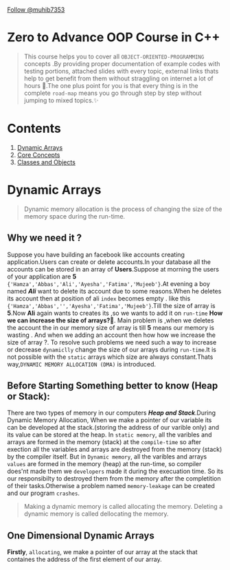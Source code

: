 <p align="center">
    <img src="/Some%20extra%20concepts/logo.jpg" style="height: 60vh; padding-left: 50vh;">
</p>

<!-- Place this tag where you want the button to render. -->
<a class="github-button" href="https://github.com/muhib7353" data-color-scheme="no-preference: light; light: light; dark: dark;" aria-label="Follow @muhib7353 on GitHub">Follow @muhib7353</a>
<!-- Place this tag in your head or just before your close body tag. -->
<script async defer src="https://buttons.github.io/buttons.js"></script>

# Zero to Advance OOP Course in C++
>This course helps you to cover all `OBJECT-ORIENTED-PROGRAMMING` concepts .By providing proper documentation of example codes with testing portions, attached slides with every topic, external links thats help to get benefit from them without straggling on internet a lot of hours 🤔.The one plus point for you is that every thing is in the complete `road-map` means you go through step by step without jumping to mixed topics.✨
# Contents
1. [Dynamic Arrays](#dynamic-arrays)       
2. [Core Concepts](#core-concepts)             
3. [Classes and Objects](#classes-and-objects)       

# Dynamic Arrays
>Dynamic memory allocation is the process of changing the size of the memory space during the run-time.
 ## Why we need it ?
 Suppose you have building an facebook like accounts creating application.Users can create or delete accounts.In your database all the accounts can be stored in an array of **Users**.Suppose 
 at morning the users of your application are **5** `{'Hamza','Abbas','Ali','Ayesha','Fatima','Mujeeb'}`.At evening a boy named ***Ali*** want to delete its account due to some reasons.When he deletes its account then at position of ali `index` becomes empty . like this `{'Hamza','Abbas','','Ayesha','Fatima','Mujeeb'}`.Till the size of array is **5**.Now **Ali** again wants to creates its ,so we wants to add it on `run-time` **How we can increase the size of arrays?🤔**.
 Main problem is ,when we deletes the account the in our memory size of array is till **5** means our memory is wasting . And when we adding an account then how how we increase the size of array ?. To resolve such problems we need such a way to increase or decrease `dynamiclly` change the size of our arrays during `run-time`.It is not possible with the `static` arrays which size are always constant.Thats way,`DYNAMIC MEMORY ALLOCATION (DMA)` is introduced.

 ## Before Starting Something better to know (Heap or Stack):
  There are two types of memory in our computers ***Heap and Stack***.During Dynamic Memory Allocation, When we make a pointer of our variable its can be developed at the stack.(storing the address of our varible only) and its value can be stored at the heap.
  In `static memory`, all the varibles and arrays are formed in the memory (stack) at the `compile-time` so after exection all the variables and arrays are destroyed from the memory (stack) by the compiler itself. 
  But in `Dynamic memory`, all the varibles and arrays `values` are formed in the memory (heap) at the run-time, so compiler does'nt made them we `developers` made it during the execuation time. So its our responsibilty to destroyed them from the memory after the completition of their tasks.Otherwise a problem named `memory-leakage` can be created and our program `crashes`.
  >Making a dynamic memory is called allocating the memory. 
  >Deleting a dynamic memory is called dellocating the memory. 
 ## One Dimensional Dynamic Arrays 
  **Firstly**, `allocating`, we make a pointer of our array at the stack that containes the address of the first element of our array.
    <p align="center">
    <img src="/Some%20extra%20concepts/codeSnaps/ptr.png" style="height: 40vh; padding-left: 50vh;">
 </p>

  **Secondly**,we make a array at the heap by the `new` keyword.
    <p align="center">
    <img src="/Some%20extra%20concepts/codeSnaps/heap.png" style="height: 40vh; padding-left: 50vh;">
 </p>

  **Thirdly**,perform your tasks.
    <p align="center">
    <img src="/Some%20extra%20concepts/codeSnaps/tasks.png" style="height: 40vh; padding-left: 50vh;">
 </p>

  **At last**, `dellocating`, delete the array values at the heap by the `delete` keyword.And 
  make the pointer of our array `nullptr` so its pointing to nothing.
    <p align="center">
    <img src="/Some%20extra%20concepts/codeSnaps/deallocate.png" style="height: 40vh; padding-left: 50vh;">
 </p>

  
  ### How to change the size of our arrays at run-time ? or at execution time? How to increase or decrease the size of our arrays dynamically ? or at execution time? 
  **Firstly**, we made our array whose size we want to change dynamically.
    <p align="center">
    <img src="/Some%20extra%20concepts/codeSnaps/temp1.png" style="height: 40vh; padding-left: 50vh;">
 </p>

  **Secondly**, we create an temp dyanmic 1D-Array.Whose size is the size thats we want after changing meanns `size+increaseNum` or `size+decreaseNum` .
    <p align="center">
    <img src="/Some%20extra%20concepts/codeSnaps/temp2.png" style="height: 40vh; padding-left: 50vh;">
 </p>

  **Thirdly**, copy the array to tempArray.
    <p align="center">
    <img src="/Some%20extra%20concepts/codeSnaps/temp3.png" style="height: 40vh; padding-left: 50vh;">
 </p>

  **At Last**, delete the array values from heap and mutate the array-pointer to the tempArray-pointer.And now you can mutate the size as `size+=num` (for-increaing) or `size-=num`(for-decreaing) 
  >Both our array and tempArray pointers in the stack pointing to the same changed tempArray values in the heap.

   <p align="center">
    <img src="/Some%20extra%20concepts/codeSnaps/temp4.png" style="height: 40vh; padding-left: 50vh;">
    </p>

  **Now**,You can perform tasks, to the changed sized array ,after performing methods deallocate the aray and program happily finishes😊.(Problem-Solved,Hurray🥳)
    <p align="center">
    <img src="/Some%20extra%20concepts/codeSnaps/final-1d.png" style="height: 40vh; padding-left: 50vh;">
 </p>


# Core Concepts
  A langugae which containes these four segments is referrred as ***Object-Oriented-Programming*** language.
 * ## Classes and object :
    Classes have no exixtence in the memeory,its only a blueprint.When we make an object of that class ,then it should having the some memeory.Class is an user defined-data-Type, called as ***ABSTRACT_DATA_TYPE***.
 * ## Data hiding and Encapsulation:
    Data is hided from every another object is data hiding .All the memebers of a class including data members and member functions are closed in a class like a capsule is referred to as Encapsulation.This feature opens the new term named as `Abstraction` means all the inner details are completetly ifnored and we focus on the working of the software.
 * ## Inheritance:
    ***Do not reinvent the wheel***.In programming the term used as : **Do not repeat the code⛔**.Inheritance has the code reuse-ability.Some features are inherited from the base class and given to the derived class.If any language does not support the inheritance then its not calle the Object oriented programming language its called the ***Object-Based-Language**.
 * ## Polymorphism
  Define as : Single interface having multiple functionalities.(same name different behaviour).
  It has two types :
   * Static
      Function overloading is done in static polymorphism.It has be achieved on the compile time also called the ***compile_time_binding***. 
   * Dynamic
      Function overriding is done in the dynamic polymorphism.It has be achieved on the run time also called the ***Run_Time_binding***.


# Classes and Objects
  [What are classes  👀 ❓](#classes-and-object)
  ## Basic Syntx of class:
  <p align="center">
    <img src="/Some%20extra%20concepts/codeSnaps/class1.png" style="height: 40vh; padding-left: 50vh;">
 </p>

  ## Basic Syntx of object:
  <p align="center">
    <img src="/Some%20extra%20concepts/codeSnaps/obj.png" style="height: 40vh; padding-left: 50vh;">
 </p>
 
  we cannot access the dataMemebers of the class outside the class .Their members are by `default-private`.So when we want to access them .The error should come as 

  <p align="center">
    <img src="/Some%20extra%20concepts/codeSnaps/error1.png" style="height: 40vh; padding-left: 50vh;">

 >so when we want to access them outside the class,we use the `access-identifiers`.

 ## Access-Identifiers
  There are there Access specifiers.
* ###  Public
     Members declerad as private are only accessible within the class.
* ### Private
     Memebers of public are accessible from anywhere(accissble through the object).
* ### Protected
     Members are only accessible in child class.

 Result:
    <p align="center">
    <img src="/Some%20extra%20concepts/codeSnaps/result_class.png" style="height: 60vh; padding-left: 50vh;">

   ### Note:
   >The address of a class is same as the address of the first dataMemeber of the class

 ## Helping Material 🤫:
  * To practice real-world examples [class and object examples](/Object%20Oriented%20Programming/Step1_Classes%20and%20objects/)
  * To go through slides [Class and object slides](/Some%20extra%20concepts/Slides/classes.pdf)
  * For reading more concepts explore this page [Deep learn class and objects](https://www.learncpp.com/cpp-tutorial/classes-and-class-members/) 



  
 